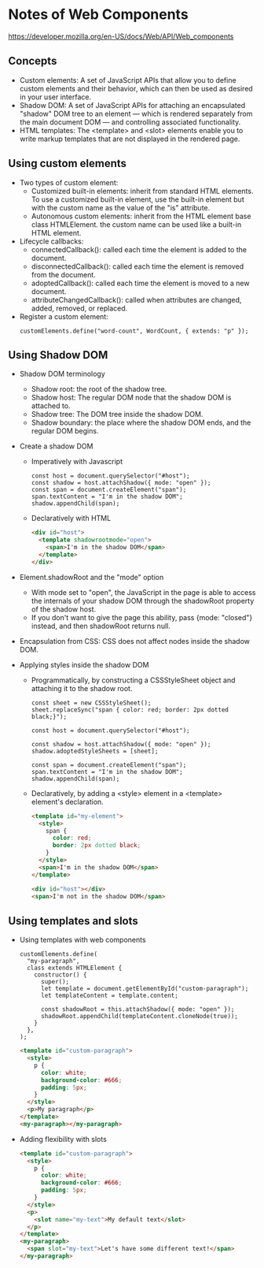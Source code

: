 # Notes of Web Components

https://developer.mozilla.org/en-US/docs/Web/API/Web_components

## Concepts

- Custom elements: A set of JavaScript APIs that allow you to define custom elements and their behavior, which can then be used as desired in your user interface.
- Shadow DOM: A set of JavaScript APIs for attaching an encapsulated "shadow" DOM tree to an element — which is rendered separately from the main document DOM — and controlling associated functionality.
- HTML templates: The \<template> and \<slot> elements enable you to write markup templates that are not displayed in the rendered page.

## Using custom elements

- Two types of custom element:
  - Customized built-in elements: inherit from standard HTML elements. To use a customized built-in element, use the built-in element but with the custom name as the value of the "is" attribute.
  - Autonomous custom elements: inherit from the HTML element base class HTMLElement. the custom name can be used like a built-in HTML element.
- Lifecycle callbacks:
  - connectedCallback(): called each time the element is added to the document.
  - disconnectedCallback(): called each time the element is removed from the document.
  - adoptedCallback(): called each time the element is moved to a new document.
  - attributeChangedCallback(): called when attributes are changed, added, removed, or replaced.
- Register a custom element:
  ```JS
  customElements.define("word-count", WordCount, { extends: "p" });
  ```

## Using Shadow DOM

- Shadow DOM terminology
  - Shadow root: the root of the shadow tree.
  - Shadow host: The regular DOM node that the shadow DOM is attached to.
  - Shadow tree: The DOM tree inside the shadow DOM.
  - Shadow boundary: the place where the shadow DOM ends, and the regular DOM begins.
- Create a shadow DOM

  - Imperatively with Javascript

    ```JS
    const host = document.querySelector("#host");
    const shadow = host.attachShadow({ mode: "open" });
    const span = document.createElement("span");
    span.textContent = "I'm in the shadow DOM";
    shadow.appendChild(span);
    ```

  - Declaratively with HTML

    ```HTML
    <div id="host">
      <template shadowrootmode="open">
        <span>I'm in the shadow DOM</span>
      </template>
    </div>
    ```

- Element.shadowRoot and the "mode" option
  - With mode set to "open", the JavaScript in the page is able to access the internals of your shadow DOM through the shadowRoot property of the shadow host.
  - If you don't want to give the page this ability, pass {mode: "closed"} instead, and then shadowRoot returns null.
- Encapsulation from CSS: CSS does not affect nodes inside the shadow DOM.
- Applying styles inside the shadow DOM

  - Programmatically, by constructing a CSSStyleSheet object and attaching it to the shadow root.

    ```JS
    const sheet = new CSSStyleSheet();
    sheet.replaceSync("span { color: red; border: 2px dotted black;}");

    const host = document.querySelector("#host");

    const shadow = host.attachShadow({ mode: "open" });
    shadow.adoptedStyleSheets = [sheet];

    const span = document.createElement("span");
    span.textContent = "I'm in the shadow DOM";
    shadow.appendChild(span);
    ```

  - Declaratively, by adding a \<style> element in a \<template> element's declaration.

    ```HTML
    <template id="my-element">
      <style>
        span {
          color: red;
          border: 2px dotted black;
        }
      </style>
      <span>I'm in the shadow DOM</span>
    </template>

    <div id="host"></div>
    <span>I'm not in the shadow DOM</span>
    ```

## Using templates and slots

- Using templates with web components

  ```JS
  customElements.define(
    "my-paragraph",
    class extends HTMLElement {
      constructor() {
        super();
        let template = document.getElementById("custom-paragraph");
        let templateContent = template.content;

        const shadowRoot = this.attachShadow({ mode: "open" });
        shadowRoot.appendChild(templateContent.cloneNode(true));
      }
    },
  );
  ```

  ```HTML
  <template id="custom-paragraph">
    <style>
      p {
        color: white;
        background-color: #666;
        padding: 5px;
      }
    </style>
    <p>My paragraph</p>
  </template>
  <my-paragraph></my-paragraph>
  ```

- Adding flexibility with slots

  ```HTML
  <template id="custom-paragraph">
    <style>
      p {
        color: white;
        background-color: #666;
        padding: 5px;
      }
    </style>
    <p>
      <slot name="my-text">My default text</slot>
    </p>
  </template>
  <my-paragraph>
    <span slot="my-text">Let's have some different text!</span>
  </my-paragraph>
  ```
